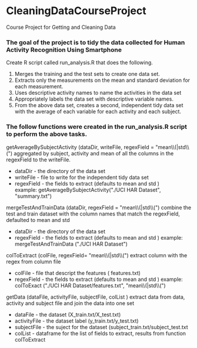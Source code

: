# CleaningDataCourseProject
Course Project for Getting and Cleaning Data 

### The goal of the project is to tidy the data collected for Human Activity Recognition Using Smartphone

Create R script called run_analysis.R that does the following.
1) Merges the training and the test sets to create one data set.
2) Extracts only the measurements on the mean and standard deviation for each measurement.
3) Uses descriptive activity names to name the activities in the data set
4) Appropriately labels the data set with descriptive variable names.
5) From the above data set, creates a second, independent tidy data set with the average of each variable for each activity and each subject.


### The follow functions were created in the run_analysis.R script to perform the above tasks.

getAverageBySubjectActivity (dataDir, writeFile, regexField = "mean\\\\(|std\\\\(") 
aggregated by subject, activity and mean of all the columns in the regexField to the writeFile.
* dataDir - the directory of the data set
* writeFile - file to write for the independent tidy data set
* regexField - the fields to extract (defaults to mean and std )  
example:  getAverageBySubjectActivity("./UCI HAR Dataset", "summary.txt")


mergeTestAndTrainData (dataDir, regexField = "mean\\\\(|std\\\\(")
combine the test and train dataset with the column names that match the regexField, defaulted to mean and std
* dataDir - the directory of the data set
* regexField - the fields to extract (defaults to mean and std )
example:  mergeTestAndTrainData ("./UCI HAR Dataset")

colToExtract (colFile, regexField= "mean\\\\(|std\\\\(")
extract column with the regex from column file
* colFile - file that descript the features ( features.txt)
* regexField - the fields to extract (defaults to mean and std )
example:  colToExact ("./UCI HAR Dataset/features.txt", "mean\\\\(|std\\\\(")

getData (dataFile, activityFile, subjectFile, colList )
extract data from data, activity and subject file and join the data into one set
* dataFile - the dataset (X_train.txt/X_test.txt)
* activityFile - the dataset label (y_train.txt/y_test.txt)
* subjectFile - the suject for the dataset (subject_train.txt/subject_test.txt
* colList - dataframe for the list of fields to extract, results from function colToExtract

